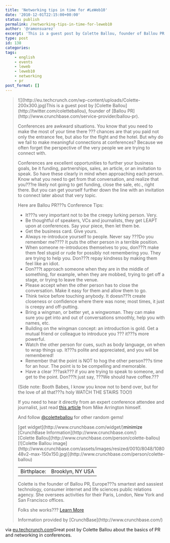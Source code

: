 ```yaml
---
title: 'Networking tips in time for #LeWeb10'
date: '2010-12-01T22:15:00+00:00'
status: publish
permalink: /networking-tips-in-time-for-leweb10
author: '@ramonsuarez'
excerpt: 'This is a guest post by Colette Ballou, founder of Ballou PR. Conferences are awkward situations. You know that you need to make the most of your time there ??? chances are that you paid not only the entrance fee, but also for the flight and the hot...'
type: post
id: 138
categories:
tags:
    - english
    - events
    - leweb
    - leweb10
    - networking
    - pr
post_format: []
---
```

> <div>![](http://eu.techcrunch.com/wp-content/uploads/Colette-200x300.jpg)This is a guest post by [Colette Ballou](http://twitter.com/coletteballou), founder of [Ballou PR](http://www.crunchbase.com/service-provider/ballou-pr).
> 
> Conferences are awkward situations. You know that you need to make the most of your time there ??? chances are that you paid not only the entrance fee, but also for the flight and the hotel. But why do we fail to make meaningful connections at conferences? Because we often forget the perspective of the very people we are trying to connect with.
> 
> Conferences are excellent opportunities to further your business goals, be it funding, partnerships, sales, an article, or an invitation to speak. So have these clearly in mind when approaching each person. Know what you need to get from that conversation, and realize that you???re likely not going to get funding, close the sale, etc., right there. But you can get yourself further down the line with an invitation to connect later about that very topic.
> 
> Here are Ballou PR???s Conference Tips:
> 
> - It???s very important not to be the creepy lurking person. Very.
> - Be thoughtful of speakers, VCs and journalists, they get LEAPT upon at conferences. Say your piece, then let them be.
> - Get the business card. Give yours.
> - Always re-introduce yourself to people. Never say ???Do you remember me???? It puts the other person in a terrible position.
> - When someone re-introduces themselves to you, don???t make them feel stupid or rude for possibly not remembering you. They are trying to help you. Don???t repay kindness by making them feel like an idiot.
> - Don???t approach someone when they are in the middle of something, for example, when they are mobbed, trying to get off a stage, or trying to leave the venue.
> - Please accept when the other person has to close the conversation. Make it easy for them and allow them to go.
> - Think twice before touching anybody. It doesn???t create closeness or confidence where there was none; most times, it just is creepy and off-putting.
> - Bring a wingman, or better yet, a wingwoman. They can make sure you get into and out of conversations smoothly, help you with names, etc.
> - Building on the wingman concept: an introduction is gold. Get a mutual friend or colleague to introduce you ??? it???s more powerful.
> - Watch the other person for cues, such as body language, on when to wrap things up. It???s polite and appreciated, and you will be remembered!
> - Remember that the point is NOT to hog the other person???s time for an hour. The point is to be compelling and memorable.
> - Have a clear ???ask??? if you are trying to speak to someone, and get to the point. Don???t just say, ???We should have coffee.???
> 
> (Side note: Booth Babes, I know you know not to bend over, but for the love of all that???s holy WATCH THE STAIRS TOO!)
> 
> If you need to hear it directly from an expert conference attendee and journalist, just read [this article](http://techcrunch.com/2009/09/20/greetings/) from Mike Arrington himself.
> 
> And follow [@coletteballou](http://twitter.com/#%21/coletteballou) for other random gems!
> 
> <div><div>[get widget](http://www.crunchbase.com/widget/)<a>minimize</a><div>[CrunchBase Information](http://www.crunchbase.com/)</div></div><div><div>[Colette Ballou](http://www.crunchbase.com/person/colette-ballou)</div><div><div> [![Colette Ballou image](http://www.crunchbase.com/assets/images/resized/0010/8048/108048v2-max-150x150.jpg)](http://www.crunchbase.com/person/colette-ballou)</div><div><table><tr><td>Birthplace:</td><td>Brooklyn, NY USA</td></tr></table>
> 
> Colette is the founder of Ballou PR, Europe???s smartest and sassiest technology, consumer internet and life sciences public relations agency. She oversees activities for their Paris, London, New York and San Francisco offices.
> 
> Folks she works??? [Learn More](http://www.crunchbase.com/person/colette-ballou "Learn More")
> 
> </div></div><div>Information provided by [CrunchBase](http://www.crunchbase.com/)</div></div></div></div>

via [eu.techcrunch.com](http://eu.techcrunch.com/2010/11/19/guest-post-hold-on-who-are-you-again-networking-tips-in-time-for-le-web/)</div>Great post by Colette Ballou about the basics of PR and networking in conferences.

</div>